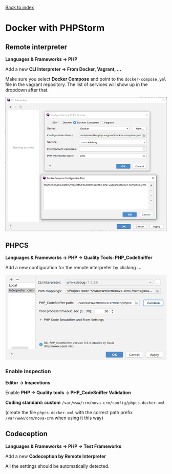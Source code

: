 [Back to index](../index.md)

# Docker with PHPStorm 

## Remote interpreter

**Languages & Frameworks -> PHP**

Add a new **CLI Interpreter -> From Docker, Vagrant, ...**

Make sure you select **Docker Compose** and point to the `docker-compose.yml` file in the vagrant repository.
The list of services will show up in the dropdown after that.

![PHPStorm docker cli interpreter](../resources/images/docker_cli_interpreter.png "PHPStorm docker cli interpreter")

## PHPCS

**Languages & Frameworks -> PHP -> Quality Tools: PHP_CodeSniffer**

Add a new configuration for the remote interpreter by clicking **...**

![PHPStorm docker phpcs](../resources/images/docker_phpcs.png "PHPStorm docker phpcs")

### Enable inspection

**Editor -> Inspections**

Enable **PHP -> Quality tools -> PHP_CodeSniffer Validation**

**Coding standard: custom** 
`/var/www/crm/nova-crm/config/phpcs.docker.xml` 

(create the file `phpcs.docker.xml` with the correct path prefix `/var/www/crm/nova-crm` when using it this way)

## Codeception

**Languages & Frameworks -> PHP -> Test Frameworks**

Add a new **Codeception by Remote Interpreter**

All the settings should be automatically detected.